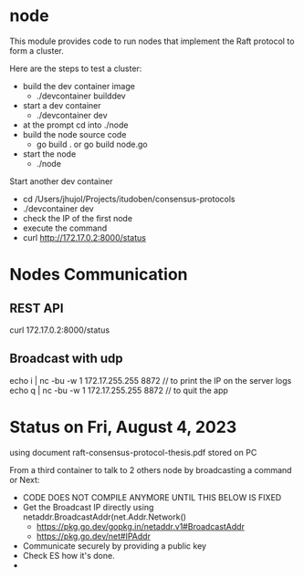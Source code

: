 # node

This module provides code to run nodes that implement the Raft protocol to form a cluster.

Here are the steps to test a cluster:

- build the dev container image
    - ./devcontainer builddev
- start a dev container
    - ./devcontainer dev
- at the prompt cd into ./node
- build the node source code
    - go build . or go build node.go
- start the node
    - ./node

Start another dev container

- cd /Users/jhujol/Projects/itudoben/consensus-protocols
- ./devcontainer dev
- check the IP of the first node
- execute the command
- curl http://172.17.0.2:8000/status

# Nodes Communication

## REST API

curl 172.17.0.2:8000/status

## Broadcast with udp

echo i | nc -bu -w 1 172.17.255.255 8872 // to print the IP on the server logs
echo q | nc -bu -w 1 172.17.255.255 8872 // to quit the app

# Status on Fri, August 4, 2023

using document raft-consensus-protocol-thesis.pdf stored on PC

From a third container to talk to 2 others node by broadcasting a command
or
Next:

- CODE DOES NOT COMPILE ANYMORE UNTIL THIS BELOW IS FIXED
- Get the Broadcast IP directly using netaddr.BroadcastAddr(net.Addr.Network()
  - https://pkg.go.dev/gopkg.in/netaddr.v1#BroadcastAddr
  - https://pkg.go.dev/net#IPAddr
- Communicate securely by providing a public key
- Check ES how it's done.
- 